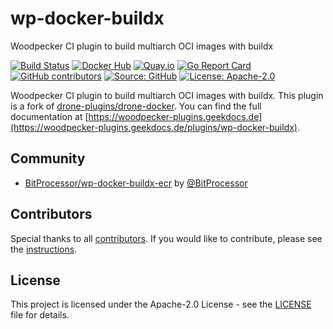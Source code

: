 # wp-docker-buildx

Woodpecker CI plugin to build multiarch OCI images with buildx

[![Build Status](https://ci.thegeeklab.de/api/badges/thegeeklab/wp-docker-buildx/status.svg)](https://ci.thegeeklab.de/repos/thegeeklab/wp-docker-buildx)
[![Docker Hub](https://img.shields.io/badge/dockerhub-latest-blue.svg?logo=docker&logoColor=white)](https://hub.docker.com/r/thegeeklab/wp-docker-buildx)
[![Quay.io](https://img.shields.io/badge/quay-latest-blue.svg?logo=docker&logoColor=white)](https://quay.io/repository/thegeeklab/wp-docker-buildx)
[![Go Report Card](https://goreportcard.com/badge/github.com/thegeeklab/wp-docker-buildx)](https://goreportcard.com/report/github.com/thegeeklab/wp-docker-buildx)
[![GitHub contributors](https://img.shields.io/github/contributors/thegeeklab/wp-docker-buildx)](https://github.com/thegeeklab/wp-docker-buildx/graphs/contributors)
[![Source: GitHub](https://img.shields.io/badge/source-github-blue.svg?logo=github&logoColor=white)](https://github.com/thegeeklab/wp-docker-buildx)
[![License: Apache-2.0](https://img.shields.io/github/license/thegeeklab/wp-docker-buildx)](https://github.com/thegeeklab/wp-docker-buildx/blob/main/LICENSE)

Woodpecker CI plugin to build multiarch OCI images with buildx. This plugin is a fork of [drone-plugins/drone-docker](https://github.com/drone-plugins/drone-docker). You can find the full documentation at [https://woodpecker-plugins.geekdocs.de](https://woodpecker-plugins.geekdocs.de/plugins/wp-docker-buildx).

## Community

<!-- prettier-ignore-start -->
<!-- spellchecker-disable -->

- [BitProcessor/wp-docker-buildx-ecr](https://github.com/BitProcessor/wp-docker-buildx-ecr) by [@BitProcessor](https://github.com/BitProcessor)

<!-- spellchecker-enable -->
<!-- prettier-ignore-end -->

## Contributors

Special thanks to all [contributors](https://github.com/thegeeklab/wp-docker-buildx/graphs/contributors). If you would like to contribute, please see the [instructions](https://github.com/thegeeklab/wp-docker-buildx/blob/main/CONTRIBUTING.md).

## License

This project is licensed under the Apache-2.0 License - see the [LICENSE](https://github.com/thegeeklab/wp-docker-buildx/blob/main/LICENSE) file for details.
